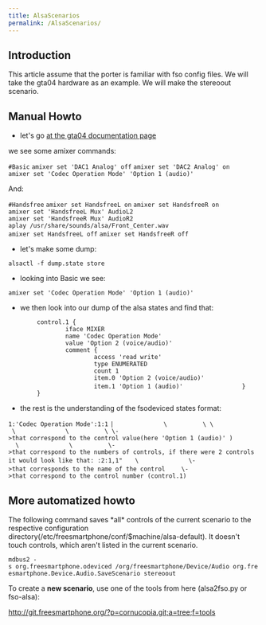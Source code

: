 ```yaml
---
title: AlsaScenarios
permalink: /AlsaScenarios/
---
```


Introduction
------------

This article assume that the porter is familiar with fso config files. We will take the gta04 hardware as an example. We will make the stereoout scenario.

Manual Howto
------------

-   let's go [at the gta04 documentation page](http://projects.goldelico.com/p/gta04-kernel/page/Sound/)

we see some amixer commands:

`#Basic`
`amixer set 'DAC1 Analog' off`
`amixer set 'DAC2 Analog' on`
`amixer set 'Codec Operation Mode' 'Option 1 (audio)'`

And:

`#Handsfree`
`amixer set HandsfreeL on`
`amixer set HandsfreeR on`
`amixer set 'HandsfreeL Mux' AudioL2`
`amixer set 'HandsfreeR Mux' AudioR2`
`aplay /usr/share/sounds/alsa/Front_Center.wav `
`amixer set HandsfreeL off`
`amixer set HandsfreeR off`

-   let's make some dump:

`alsactl -f dump.state store`

-   looking into Basic we see:

`amixer set 'Codec Operation Mode' 'Option 1 (audio)'`

-   we then look into our dump of the alsa states and find that:

`        control.1 {                        `
`                iface MIXER         `
`                name 'Codec Operation Mode'`
`                value 'Option 2 (voice/audio)'`
`                comment {             `
`                        access 'read write'`
`                        type ENUMERATED`
`                        count 1`
`                        item.0 'Option 2 (voice/audio)'`
`                        item.1 'Option 1 (audio)'`
`                }`
`        }`

-   the rest is the understanding of the fsodeviced states format:

`1:'Codec Operation Mode':1:1`
`|              \          \ \`
` \              \          \ \->that correspond to the control value(here 'Option 1 (audio)' )`
`  \              \          \->that correspond to the numbers of controls, if there were 2 controls it would look like that: :2:1,1"`
`   \              \->that corresponds to the name of the control`
`    \->that correspond to the control number (control.1)`

More automatized howto
----------------------

The following command saves \*all\* controls of the current scenario to the respective configuration directory(/etc/freesmartphone/conf/$machine/alsa-default). It doesn't touch controls, which aren't listed in the current scenario.

`mdbus2 -s org.freesmartphone.odeviced /org/freesmartphone/Device/Audio org.freesmartphone.Device.Audio.SaveScenario stereoout`

To create a **new scenario**, use one of the tools from here (alsa2fso.py or fso-alsa):

[<http://git.freesmartphone.org/?p=cornucopia.git;a=tree;f=tools>](http://git.freesmartphone.org/?p=cornucopia.git;a=tree;f=tools)